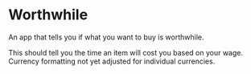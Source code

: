 Worthwhile
==========

An app that tells you if what you want to buy is worthwhile.

This should tell you the time an item will cost you based on your wage.
Currency formatting not yet adjusted for individual currencies.
